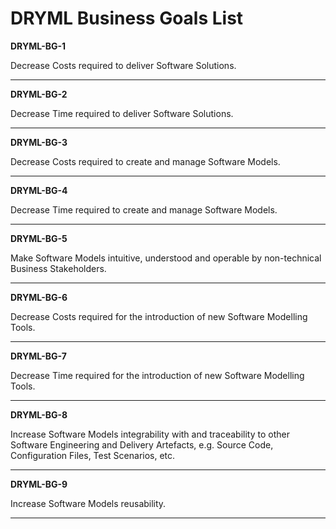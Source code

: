 # DRYML Business Goals List

**DRYML-BG-1**

Decrease Costs required to deliver Software Solutions.

------

**DRYML-BG-2**

Decrease Time required to deliver Software Solutions.

------

**DRYML-BG-3**

Decrease Costs required to create and manage Software Models.

------

**DRYML-BG-4**

Decrease Time required to create and manage Software Models.

------

**DRYML-BG-5**

Make Software Models intuitive, understood and operable by non-technical Business Stakeholders.

------

**DRYML-BG-6**

Decrease Costs required for the introduction of new Software Modelling Tools.

------

**DRYML-BG-7**

Decrease Time required for the introduction of new Software Modelling Tools.

------

**DRYML-BG-8**

Increase Software Models integrability with and traceability to other Software Engineering and Delivery Artefacts, e.g. Source Code, Configuration Files, Test Scenarios, etc.

------

**DRYML-BG-9**

Increase Software Models reusability.

-----

